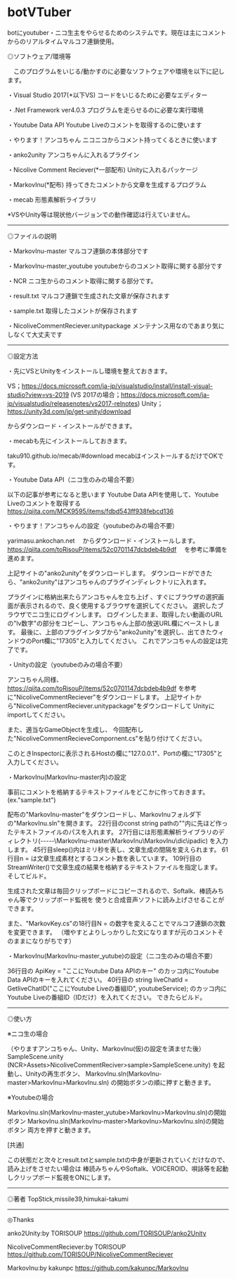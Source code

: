 ﻿# botVTuber
botにyoutuber・ニコ生主をやらせるためのシステムです。現在は主にコメントからのリアルタイムマルコフ連鎖使用。





◎ソフトウェア/環境等


　このプログラムをいじる/動かすのに必要なソフトウェアや環境を以下に記します。


・Visual Studio 2017(*以下VS)
コードをいじるために必要なエディター
 
・.Net Framework ver4.0.3
プログラムを走らせるのに必要な実行環境 

・Youtube Data API
Youtube Liveのコメントを取得するのに使います

・やります！アンコちゃん
ニコニコからコメント持ってくるときに使います

・anko2unity
アンコちゃんに入れるプラグイン

・Nicolive Comment Reciever(*一部配布)
Unityに入れるパッケージ

・MarkovInu(*配布)
持ってきたコメントから文章を生成するプログラム

・mecab
形態素解析ライブラリ
 

 *VSやUnity等は現状他バージョンでの動作確認は行えていません。

-------------------------------------------------------------------------------------------------------------------


◎ファイルの説明


・MarkovInu-master
マルコフ連鎖の本体部分です

・MarkovInu-master_youtube
youtubeからのコメント取得に関する部分です

・NCR
ニコ生からのコメント取得に関する部分です。

・result.txt
マルコフ連鎖で生成された文章が保存されます

・sample.txt
 取得したコメントが保存されます

・NicoliveCommentReciever.unitypackage
  メンテナンス用なのであまり気にしなくて大丈夫です

-------------------------------------------------------------------------------------------------------------------


◎設定方法


・先にVSとUnityをインストールし環境を整えておきます。

VS；https://docs.microsoft.com/ja-jp/visualstudio/install/install-visual-studio?view=vs-2019
(VS 2017の場合；https://docs.microsoft.com/ja-jp/visualstudio/releasenotes/vs2017-relnotes)
Unity；https://unity3d.com/jp/get-unity/download

からダウンロード・インストールができます。


・mecabも先にインストールしておきます。

taku910.github.io/mecab/#download
mecabはインストールするだけでOKです。


・Youtube Data API（ニコ生のみの場合不要）

以下の記事が参考になると思います
Youtube Data APIを使用して、Youtube Liveのコメントを取得する
https://qiita.com/MCK9595/items/fdbd543ff938febcd136


・やります！アンコちゃんの設定（youtubeのみの場合不要）

yarimasu.ankochan.net
　からダウンロード・インストールします。
https://qiita.com/toRisouP/items/52c0701147dcbdeb4b9df
　を参考に準備を進めます。

上記サイトの"anko2unity"をダウンロードします。
ダウンロードができたら、"anko2unity"はアンコちゃんのプラグインディレクトリに入れます。

プラグインに格納出来たらアンコちゃんを立ち上げ
、すぐにブラウザの選択画面が表示されるので、良く使用するブラウザを選択してください。
選択したブラウザでニコ生にログインします。
ログインしたまま、取得したい動画のURLの"lv数字"の部分をコピーし、アンコちゃん上部の放送URL欄にペーストします。
最後に、上部のプラグインタブから"anko2unity"を選択し、出てきたウィンドウのPort欄に"17305"と入力してください。
これでアンコちゃんの設定は完了です。


・Unityの設定（youtubeのみの場合不要）

アンコちゃん同様、
https://qiita.com/toRisouP/items/52c0701147dcbdeb4b9df
を参考に"NicoliveCommentReciever"をダウンロードします。
上記サイトから"NicoliveCommentReciever.unitypackage"をダウンロードして
Unityにimportしてください。

また、適当なGameObjectを生成し、
今回配布した"NicoliveCommentRecieveCompornent.cs"を貼り付けてください。

このときInspectorに表示されるHostの欄に"127.0.0.1"、Portの欄に"17305"と入力してください。


・MarkovInu(MarkovInu-master内)の設定

事前にコメントを格納するテキストファイルをどこかに作っておきます。(ex."sample.txt")

配布の"MarkovInu-master"をダウンロードし、MarkovInuフォルダ下の"MarkovInu.sln"を開きます。
22行目のconst string pathの""内に先ほど作ったテキストファイルのパスを入れます。
27行目には形態素解析ライブラリのディレクトリ(-----\MarkovInu-master\MarkovInu\MarkovInu\dic\ipadic)
を入力します。
45行目sleep()内はミリ秒を表し、文章生成の間隔を変えられます。
61行目n = は文章生成素材とするコメント数を表しています。
109行目のStreamWriter()で文章生成の結果を格納するテキストファイルを指定します。
そしてビルド。

生成された文章は毎回クリップボードにコピーされるので、Softalk、棒読みちゃん等でクリップボード監視を
使うと合成音声ソフトに読み上げさせることができます。

また、"MarkovKey.cs"の18行目N = の数字を変えることでマルコフ連鎖の次数を変更できます。
（増やすとよりしっかりした文になりますが元のコメントそのままになりがちです）


・MarkovInu(MarkovInu-master_yutube)の設定（ニコ生のみの場合不要）

36行目の ApiKey = "ここにYoutube Data APIのキー" のカッコ内にYoutube Data APIのキーを入れてください。
40行目の   string liveChatId = GetliveChatID("ここにYoutube Liveの番組ID", youtubeService);
 のカッコ内にYoutube Liveの番組ID（IDだけ）を入れてください。
できたらビルド。

-------------------------------------------------------------------------------------------------------------------

◎使い方

※ニコ生の場合

（やりますアンコちゃん、Unity、MarkovInu(仮)の設定を済ませた後）
SampleScene.unity
 (NCR>Assets>NicoliveCommentReciver>sample>SampleScene.unity)
を起動し、Unityの再生ボタン、
 MarkovInu.sln(MarkovInu-master>MarkovInu>MarkovInu.sln)
の開始ボタンの順に押すと動きます。


※Youtubeの場合

MarkovInu.sln(MarkovInu-master_yutube>MarkovInu>MarkovInu.sln)の開始ボタン
MarkovInu.sln(MarkovInu-master>MarkovInu>MarkovInu.sln)の開始ボタン
両方を押すと動きます。


[共通]

この状態だと次々とresult.txtとsample.txtの中身が更新されていくだけなので、読み上げをさせたい場合は
棒読みちゃんやSoftalk、VOICEROID、唄詠等を起動しクリップボード監視をONにします。

-------------------------------------------------------------------------------------------------------------------

◎著者
TopStick,missile39,himukai-takumi

-------------------------------------------------------------------------------------------------------------------

◎Thanks

anko2Unity:by TORISOUP
https://github.com/TORISOUP/anko2Unity

NicoliveCommentReciever:by TORISOUP
https://github.com/TORISOUP/NicoliveCommentReciever

MarkovInu:by kakunpc
https://github.com/kakunpc/MarkovInu
